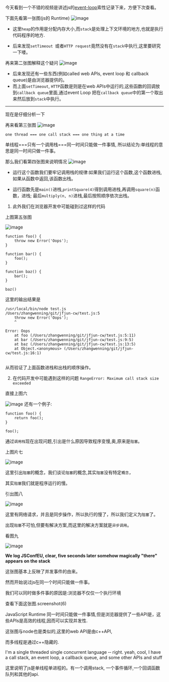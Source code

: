 今天看到一个不错的视频是讲述js的[event-loop](https://2014.jsconf.eu/speakers/philip-roberts-what-the-heck-is-the-event-loop-anyway.html)索性记录下来，方便下次查看。
 
 下面先看第一张图(js的 Runtime) ![image](https://github.com/WenNingZhang/learnNode/blob/master/jsconf/event_Loop/screenshot.png)
 
- 这里`heap`的作用是分配内存大小,而`stack`是处理上下文环境的地方,也就是执行代码程序的地方.
 
- 后来发现`setTimeout `或者`HTTP request`竟然没有在`stack`中执行,这里要研究一下喽。
 
 再来第二张图解释这个疑问
  ![image](https://github.com/WenNingZhang/learnNode/blob/master/jsconf/event_Loop/screenshot%202.png)
- 后来发现还有一些东西(例如called web APIs, event loop 和 callback queue)是由浏览器提供的。
- 而上面`setTimeout`, `HTTP`函数是则是在web APIs中运行的,这些函数的回调放到`callback queue`里面,通过event Loop 把在`callback queue`中的第一个取出来然后放到`stack`中执行。

---
现在是仔细分析一下

再来看第三张图 
![image](https://github.com/WenNingZhang/learnNode/blob/master/jsconf/event_Loop/screenshot%203.png)

`one thread === one call stack === one thing at a time`

单线程===只有一个调用栈===同一时间只能做一件事情,
所以结论为:单线程的意思是同一时间只做一件事。

那么我们看第四张图来说明情况
![image](https://github.com/WenNingZhang/learnNode/blob/master/jsconf/event_Loop/screenshot%204.png)

- 运行这个函数我们要牢记调用栈的规律:如果我们运行这个函数,这个函数进栈,
如果从函数中返回,该函数出栈。

- 运行函数先是`main()`进栈,`printSquare(4)`得到调用进栈,再调用`square(n)`函数，进栈;
最后`multiply(n, n)`进栈,最后按照顺序依次出栈。

1. 此外我们在浏览器开发中可能碰到过这样的代码

上图第五张图

![image](https://github.com/WenNingZhang/learnNode/blob/master/jsconf/event_Loop/screenshot%205.png)


```
function foo() {
    throw new Error('Oops');
}

function bar() {
    foo();
}

function baz() {
    bar();
}

baz()

```
这里的输出结果是

```
/usr/local/bin/node test.js
/Users/zhangwenning/git/jfjun-cw/test.js:5
    throw new Error('Oops');
    ^

Error: Oops
    at foo (/Users/zhangwenning/git/jfjun-cw/test.js:5:11)
    at bar (/Users/zhangwenning/git/jfjun-cw/test.js:9:5)
    at baz (/Users/zhangwenning/git/jfjun-cw/test.js:13:5)
    at Object.<anonymous> (/Users/zhangwenning/git/jfjun-cw/test.js:16:1)
    
```
从而验证了上面函数进栈和出栈的顺序操作。

2. 在代码开发中可能遇到这样的问题 `RangeError: Maximum call stack size exceeded`

直接上图六

![image](https://github.com/WenNingZhang/learnNode/blob/master/jsconf/event_Loop/screenshot%206.png)
还有一个例子:

```
function foo() {
    return foo();
}

foo();
```

通过`调用栈`现在出现问题,引出是什么原因导致程序变慢,奥,原来是`阻塞`。

上图片七

![image](https://github.com/WenNingZhang/learnNode/blob/master/jsconf/event_Loop/screenshot%207.png)



这里引出`阻塞`的概念，我们谈论`阻塞`的概念,其实`阻塞`没有特定`概念`，

其实`阻塞`我们就是程序运行的慢。


引出图八

![image](https://github.com/WenNingZhang/learnNode/blob/master/jsconf/event_Loop/screenshot%208.png)

这里有网络请求，并且是同步操作，所以执行的慢了，所以我们定义为`阻塞`了。

出现`阻塞`不可怕,但要有解决方案,而这里的解决方案就是`异步调用`。

看图九

![image](https://github.com/WenNingZhang/learnNode/blob/master/jsconf/event_Loop/screenshot%2010.png)

**We log JSConfEU, clear, five seconds later somehow magically "there" appears on the stack**

这张图基本上反映了并发事件的由来。

然而开始说过js在同一个时间只能做一件事。

我们可以同时做多件事的原因是:浏览器不仅仅一个执行环境

查看下面这张图.screenshot(6)

JavaScript Runtime 同一时间只能做一件事情,但是浏览器提供了一些API是，这些APIs是高效的线程,因而可以实现并发性.

这张图与node也是类似的,这里的web API是由c++API,

而多线程是通过c++隐藏的.
  
I'm a single threaded single concurrent language  ‑‑ right. yeah, cool, I have a call stack, an event loop, a callback queue, and some other APIs and stuff
  
这里说明了js是单线程单进程的。有一个调用stack, 一个事件循环,一个回调函数队列和其他的api.
